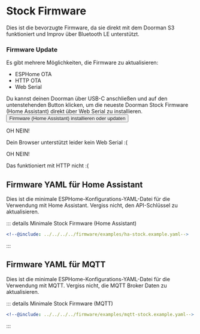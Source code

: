 # Stock Firmware <Badge type="tip" text="ESP-IDF Framework" />

Dies ist die bevorzugte Firmware, da sie direkt mit dem Doorman S3 funktioniert und Improv über Bluetooth LE unterstützt.

### Firmware Update
Es gibt mehrere Möglichkeiten, die Firmware zu aktualisieren:
- ESPHome OTA <Badge type="warning" text="Erfordert ESPHome-Dashboard" />
- HTTP OTA <Badge type="tip" text="Neueste Release-Version, keine Anpassung" />
- Web Serial <Badge type="tip" text="Neueste Release-Version, keine Anpassung" />

Du kannst deinen Doorman über USB-C anschließen und auf den untenstehenden Button klicken, um die neueste Doorman Stock Firmware (Home Assistant) direkt über Web Serial zu installieren.
<esp-web-install-button manifest="../../../firmware/release/doorman-stock/manifest.json">
    <button slot="activate">
        <div class="custom-layout">
            <a class="btn">Firmware (Home Assistant) installieren oder updaten</a>
        </div>
    </button>
    <div slot="unsupported">
        <div class="danger custom-block">
            <p class="custom-block-title">OH NEIN!</p>
            <p>Dein Browser unterstützt leider kein Web Serial :(</p>
        </div>
    </div>
    <div slot="not-allowed">
        <div class="danger custom-block">
            <p class="custom-block-title">OH NEIN!</p>
            <p>Das funktioniert mit HTTP nicht :(</p>
        </div>
    </div>
</esp-web-install-button>

## Firmware YAML für Home Assistant

Dies ist die minimale ESPHome-Konfigurations-YAML-Datei für die Verwendung mit Home Assistant. Vergiss nicht, den API-Schlüssel zu aktualisieren.

::: details Minimale Stock Firmware (Home Assistant)
```yaml
<!--@include: ../../../../firmware/examples/ha-stock.example.yaml-->
```
:::

## Firmware YAML für MQTT

Dies ist die minimale ESPHome-Konfigurations-YAML-Datei für die Verwendung mit MQTT. Vergiss nicht, die MQTT Broker Daten zu aktualisieren.

::: details Minimale Stock Firmware (MQTT)
```yaml
<!--@include: ../../../../firmware/examples/mqtt-stock.example.yaml-->
```
:::

<!--@include: ./additions.md-->